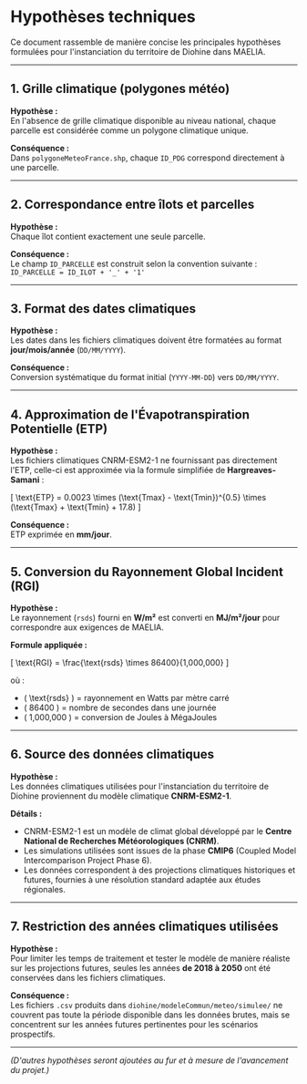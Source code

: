 # Hypothèses techniques

Ce document rassemble de manière concise les principales hypothèses formulées pour l'instanciation du territoire de Diohine dans MAELIA.

---

## 1. Grille climatique (polygones météo)

**Hypothèse :**  
En l'absence de grille climatique disponible au niveau national, chaque parcelle est considérée comme un polygone climatique unique.

**Conséquence :**  
Dans `polygoneMeteoFrance.shp`, chaque `ID_PDG` correspond directement à une parcelle.

---

## 2. Correspondance entre îlots et parcelles

**Hypothèse :**  
Chaque îlot contient exactement une seule parcelle.

**Conséquence :**  
Le champ `ID_PARCELLE` est construit selon la convention suivante :  
`ID_PARCELLE = ID_ILOT + '_' + '1'`

---

## 3. Format des dates climatiques

**Hypothèse :**  
Les dates dans les fichiers climatiques doivent être formatées au format **jour/mois/année** (`DD/MM/YYYY`).

**Conséquence :**  
Conversion systématique du format initial (`YYYY-MM-DD`) vers `DD/MM/YYYY`.

---

## 4. Approximation de l'Évapotranspiration Potentielle (ETP)

**Hypothèse :**  
Les fichiers climatiques CNRM-ESM2-1 ne fournissant pas directement l'ETP, celle-ci est approximée via la formule simplifiée de **Hargreaves-Samani** :

\[
\text{ETP} = 0.0023 \times (\text{Tmax} - \text{Tmin})^{0.5} \times (\text{Tmax} + \text{Tmin} + 17.8)
\]

**Conséquence :**  
ETP exprimée en **mm/jour**.

---

## 5. Conversion du Rayonnement Global Incident (RGI)

**Hypothèse :**  
Le rayonnement (`rsds`) fourni en **W/m²** est converti en **MJ/m²/jour** pour correspondre aux exigences de MAELIA.

**Formule appliquée :**

\[
\text{RGI} = \frac{\text{rsds} \times 86400}{1,000,000}
\]

où :
- \( \text{rsds} \) = rayonnement en Watts par mètre carré
- \( 86400 \) = nombre de secondes dans une journée
- \( 1,000,000 \) = conversion de Joules à MégaJoules

---

## 6. Source des données climatiques

**Hypothèse :**  
Les données climatiques utilisées pour l'instanciation du territoire de Diohine proviennent du modèle climatique **CNRM-ESM2-1**.

**Détails :**
- CNRM-ESM2-1 est un modèle de climat global développé par le **Centre National de Recherches Météorologiques (CNRM)**.
- Les simulations utilisées sont issues de la phase **CMIP6** (Coupled Model Intercomparison Project Phase 6).
- Les données correspondent à des projections climatiques historiques et futures, fournies à une résolution standard adaptée aux études régionales.

---

## 7. Restriction des années climatiques utilisées

**Hypothèse :**  
Pour limiter les temps de traitement et tester le modèle de manière réaliste sur les projections futures, seules les années **de 2018 à 2050** ont été conservées dans les fichiers climatiques.

**Conséquence :**  
Les fichiers `.csv` produits dans `diohine/modeleCommun/meteo/simulee/` ne couvrent pas toute la période disponible dans les données brutes, mais se concentrent sur les années futures pertinentes pour les scénarios prospectifs.

-----

*(D'autres hypothèses seront ajoutées au fur et à mesure de l'avancement du projet.)*

